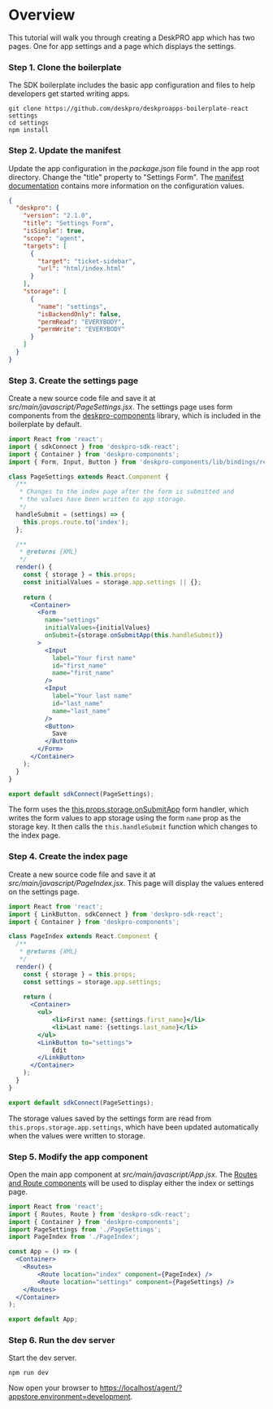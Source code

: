 Overview
========
This tutorial will walk you through creating a DeskPRO app which has two pages. One for app settings and a page which displays the settings.

### Step 1. Clone the boilerplate
The SDK boilerplate includes the basic app configuration and files to help developers get started writing apps.

```
git clone https://github.com/deskpro/deskproapps-boilerplate-react settings
cd settings
npm install
```

### Step 2. Update the manifest
Update the app configuration in the _package.json_ file found in the app root directory. Change the "title" property to "Settings Form". The [manifest documentation](/pages/manifest) contains more information on the configuration values.

```json
{
  "deskpro": {
    "version": "2.1.0",
    "title": "Settings Form",
    "isSingle": true,
    "scope": "agent",
    "targets": [
      {
        "target": "ticket-sidebar",
        "url": "html/index.html"
      }
    ],
    "storage": [
      {
        "name": "settings",
        "isBackendOnly": false,
        "permRead": "EVERYBODY",
        "permWrite": "EVERYBODY"
      }
    ]
  }
}
```

### Step 3. Create the settings page
Create a new source code file and save it at _src/main/javascript/PageSettings.jsx_. The settings page uses form components from the [deskpro-components](https://github.com/deskpro/deskpro-components) library, which is included in the boilerplate by default.

```jsx
import React from 'react';
import { sdkConnect } from 'deskpro-sdk-react';
import { Container } from 'deskpro-components';
import { Form, Input, Button } from 'deskpro-components/lib/bindings/redux-form';

class PageSettings extends React.Component {
  /**
   * Changes to the index page after the form is submitted and
   * the values have been written to app storage.
   */
  handleSubmit = (settings) => {
    this.props.route.to('index');
  };

  /**
   * @returns {XML}
   */
  render() {
    const { storage } = this.props;
    const initialValues = storage.app.settings || {};
    
    return (
      <Container>
        <Form
          name="settings"
          initialValues={initialValues}
          onSubmit={storage.onSubmitApp(this.handleSubmit)}
        >
          <Input
            label="Your first name"
            id="first_name"
            name="first_name"
          />
          <Input
            label="Your last name"
            id="last_name"
            name="last_name"
          />
          <Button>
            Save
          </Button>
        </Form>
      </Container>
    );
  }
}

export default sdkConnect(PageSettings);
```

The form uses the [this.props.storage.onSubmitApp](/pages/props/#storage) form handler, which writes the form values to app storage using the form `name` prop as the storage key. It then calls the `this.handleSubmit` function which changes to the index page.

### Step 4. Create the index page
Create a new source code file and save it at _src/main/javascript/PageIndex.jsx_. This page will display the values entered on the settings page.

```jsx
import React from 'react';
import { LinkButton, sdkConnect } from 'deskpro-sdk-react';
import { Container } from 'deskpro-components';

class PageIndex extends React.Component {
  /**
   * @returns {XML}
   */
  render() {
    const { storage } = this.props;
    const settings = storage.app.settings;
    
    return (
      <Container>
        <ul>
            <li>First name: {settings.first_name}</li>
            <li>Last name: {settings.last_name}</li>
        </ul>
        <LinkButton to="settings">
            Edit
        </LinkButton>
      </Container>
    );
  }
}

export default sdkConnect(PageSettings);
```

The storage values saved by the settings form are read from `this.props.storage.app.settings`, which have been updated automatically when the values were written to storage.

### Step 5. Modify the app component
Open the main app component at _src/main/javascript/App.jsx_. The [Routes and Route components](/pages/components/Routes/) will be used to display either the index or settings page.

```jsx
import React from 'react';
import { Routes, Route } from 'deskpro-sdk-react';
import { Container } from 'deskpro-components';
import PageSettings from './PageSettings';
import PageIndex from './PageIndex';

const App = () => (
  <Container>
    <Routes>
        <Route location="index" component={PageIndex} />
        <Route location="settings" component={PageSettings} />
    </Routes>
  </Container>
);

export default App;
```

### Step 6. Run the dev server
Start the dev server.

```
npm run dev
```

Now open your browser to [https://localhost/agent/?appstore.environment=development](https://deskpro-dev/agent/?appstore.environment=development).
